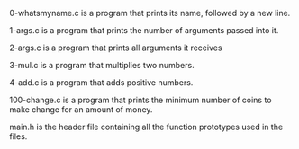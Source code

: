 0-whatsmyname.c is a program that prints its name, followed by a new line.

1-args.c is a program that prints the number of arguments passed into it.

2-args.c is a program that prints all arguments it receives

3-mul.c is a program that multiplies two numbers.

4-add.c is a program that adds positive numbers.

100-change.c is a program that prints the minimum number of coins to make change for an amount of money.

 main.h is the header file containing all the function prototypes used in the files.
